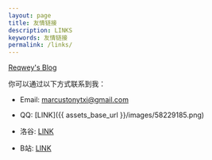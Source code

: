 ```yaml
---
layout: page
title: 友情链接
description: LINKS
keywords: 友情链接
permalink: /links/
---
```


[Reqwey's Blog](https://oi.reqwey.me/)

你可以通过以下方式联系到我：

- Email:    <marcustonytxi@gmail.com>

- QQ:   [LINK]({{ assets_base_url }}/images/58229185.png)

- 洛谷: [LINK](https://www.luogu.com.cn/user/671835)

- B站:  [LINK](https://space.bilibili.com/109336323)



